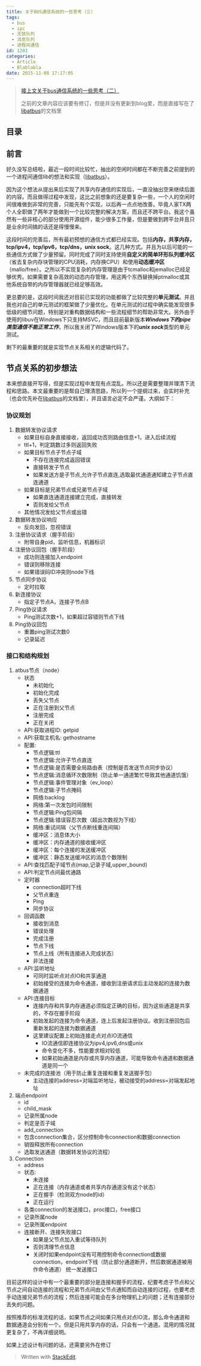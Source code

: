 ```yaml
---
title: 关于BUS通信系统的一些思考（三）
tags:
  - bus
  - ipc
  - 无锁队列
  - 消息队列
  - 进程间通信
id: 1201
categories:
  - Article
  - Blablabla
date: 2015-11-08 17:17:05
---
```


> [接上文关于bus通信系统的一些思考（二）](://www.owent.net/2014/1099.html)
>
> 之前的文章内容应该要有修订，但是并没有更新到blog里，而是直接写在了[libatbus](https://github.com/owt5008137/libatbus)的文档里


## 目录
<!-- toc -->

## 前言
好久没写总结啦，最近一段时间比较忙，抽出的空闲时间都在不断完善之前提到的一个进程间通信lib的想法和实现（[libatbus](https://github.com/owt5008137/libatbus)）。

因为这个想法从提出来后实现了共享内存通信的实现后，一直没抽出空来继续后面的内容。而且做得过程中发现，这比之前想象的还是要复杂一些，一个人的空闲时间很难做到非常的完善，只能先有个实现，以后再一点点地改善。毕竟人家TX两个人全职做了两年才能做到一个比较完整的解决方案，而且还不跨平台。我这个虽然有一些非核心的部分使用开源组件，能少很多工作量，但是要做到跨平台并且只是业余时间搞的话还是得慢慢来。

这段时间的完善后，所有最初预想的通信方式都已经实现。包括**内存，共享内存，tcp/ipv4，tcp/ipv6，tcp/dns，unix sock**。这几种方式。并且为以后可能的一些通信方式做了少量预留。同时完成了同时支持使用**自定义的简单环形队列缓冲区**（省去复杂内存块管理的CPU消耗，内存换CPU）和使用**动态缓冲区**（mallo/free）。之所以不实现复杂的内存管理是由于tcmalloc和jemalloc已经足够优秀。如果需要复杂高效的动态内存管理，用这两个东西替换掉ptmalloc或其他系统自带的内存管理器就已经足够高效。

更总要的是，这段时间我还对目前已实现的功能都做了比较完整的**单元测试**。并且我也对自己的单元测试的框架做了少量优化。在单元测试的过程中确实能发现很多低级的细节问题，特别是对重构数据结构和一些流程细节的帮助非常大。另外由于使用的libuv在Windows下只支持MSVC，而且目前最新版本***Windows下的pipe类型通信不能正常工作***，所以我关闭了Windows版本下的***unix sock***类型的单元测试。

剩下的最重要的就是实现节点关系相关的逻辑代码了。

## 节点关系的初步想法
本来想直接开写得，但是实现过程中发现有点混乱。所以还是需要整理并理清下流程和思路。本文最重要的是帮自己理清思路，所以列一个提纲过来，会实时补充（也会优先补在[libatbus](https://github.com/owt5008137/libatbus)的文档里），并且语言必定不会严谨。大纲如下：

### 协议规划

1. 数据转发协议请求
	- 如果目标自身直接接收，返回成功否则路由信息+1，进入后续流程
	- ttl+1，判定跳数过多则返回失败
	- 如果目标节点子节点子域
		- 不存在连接完成返回错误
		- 直接转发子节点
		- 如果发送方是子节点,允许子节点直连,选取最优通道通知建立子节点直连通道
	- 如果目标是兄弟节点或兄弟节点子域
		- 如果直连通道连接建立完成，直接转发
		- 否则发给父节点
	- 其他情况发给父节点或出错
2. 数据转发协议响应
	- 反向发回，忽视错误
3. 注册协议请求（握手阶段）
	- 附带自身pid，监听信息，机器标识
4. 注册协议回包（握手阶段）
	- 成功则连接加入endpoint
	- 错误则移除连接
	- 如果错误码ID冲突则node下线
5. 节点同步协议
	- 定时拉取
6. 新连接协议
	- 指定子节点A，连接子节点B
7. Ping协议请求
	- Ping测试次数+1，如果超过容错则节点下线
8. Ping协议回包
	- 重置ping测试次数0
	- 记录延迟


### 接口和结构规划

1. atbus节点（node）
	- 状态
		- 未初始化
		- 初始化完成
		- 丢失父节点
		- 正在注册到父节点
		- 注册完成
		- 正在关闭
	- API:获取进程ID: getpid
	- API:获取主机名: gethostname
	- 配置:
		- 节点逻辑:ttl
		- 节点逻辑:允许子节点直连
		- 节点逻辑:是否需要全局路由表（控制是否发送节点同步协议）
		- 节点逻辑:消息循环次数限制（防止单一通道繁忙导致其他通道饥饿）
		- 节点逻辑:事件管理对象（ev_loop）
		- 节点逻辑:子节点掩码
		- 网络:backlog
		- 网络:第一次发包时间限制
		- 节点逻辑:Ping包间隔
		- 节点逻辑:错误容忍次数（超出次数视为下线）
		- 网络:重试间隔（父节点断线重连间隔）
		- 缓冲区：消息体大小
		- 缓冲区：内存通道的接收缓冲区
		- 缓冲区：每个连接的发送缓冲区
		- 缓冲区：静态发送缓冲区的消息个数限制
	- API:查找匹配子域节点(map,记录子域,upper_bound)
	- API:判定节点间最优通路
	- 定时器
		- connection超时下线
		- 父节点重连
		- Ping
		- 同步协议
	- 回调函数
		- 接收到消息
		- 错误处理
		- 完成注册
		- 节点下线
		- 节点上线（所有连接进入完成状态）
		- 非法连接
	- API:监听地址
		- 可同时监听点对点IO和共享通道
		- 初始接受的连接为命令通道，接收到注册请求后主动发起的连接为数据通道
	- API:连接目标
		- 连接内存和共享内存通道必须指定正确的目标，因为这些通道是共享的，不存在握手阶段
		- 初始发起的连接为命令通道，连上后发起注册协议。收到注册回包后重新发起的连接为数据通道
		- 这里建议配置上初始连接走点对点IO流通信
			- IO流通信即连接协议为ipv4,ipv6,dns或unix
			- 命令变化不多，性能要求相对较低
			- 如果初始通道是内存或共享内存通道，可能导致命令通道和数据通道是同一个
	- 未完成的连接池（用于防止重复连接和重复发送握手包）
		- 主动连接的address=对端监听地址，被动接受的address=对端发起地址
2. 端点endpoint
	- id
	- child_mask
	- 记录所属node
	- 判定是否子域
	- add_connection
	- 包含connection集合，区分控制命令connection和数据connection
	- 销毁释放所有connection
	- 选取发送通道（数据转发协议的流程）
3. Connection
	- address
	- 状态:
		- 未连接
		- 正在连接（内存通道或者共享内存通道没有这个状态）
		- 正在握手（检测双方node的id）
		- 正在运行
	- 各类connection的发送接口，proc接口，free接口
	- 记录所属node
	- 记录所属endpoint
	- 连接断开、连接失败接口
		- 如果是父节点加入重试等待队列
		- 否则清理节点信息
		- 关闭时如果endpoint没有可用控制命令connection或数据connection，endpoint下线（防止部分通道断开，然后数据通道被用作命令通道）
统一发送接口

目前这样的设计中有一个最重要的部分是连接和握手的流程，纪要考虑子节点和父节点之间自动连接的流程和兄弟节点间由父节点通知而自动连接的过程，也要考虑手动连接兄弟节点的流程；然后连接可能会在多台物理机上的问题；还有连接部分丢失的问题。

按照推荐的标准流程的话，如果节点之间如果只用点对点IO流，那么命令通道和数据通道会分别有一个。但是只用共享内存的话，只会有一个通道。混用的情况就更复杂了，不再详细说明。

如果上述设计有问题的话，还需要另外在修订

> Written with [StackEdit](https://stackedit.io/).
